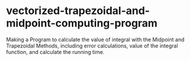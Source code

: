 # vectorized-trapezoidal-and-midpoint-computing-program
Making a Program to calculate the value of integral with the Midpoint and Trapezoidal Methods, including error calculations, value of the integral function, and calculate the running time.
